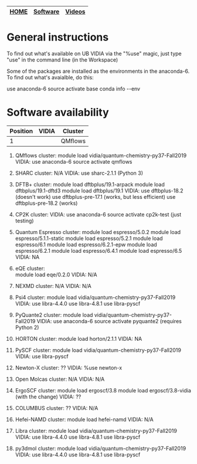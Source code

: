 | [HOME](README.md) |  [Software](Software.md)   |    [Videos](Videos.md)              |
| -------- | ----------------------------------- | ----------------------------------- |



# General instructions

To find out what's available on UB VIDIA via the "%use" magic, just type "use" in the command line (in the Workspace)


Some of the packages are installed as the environments in the anaconda-6.
To find out what's avaialble, do this:

use anaconda-6
source activate base
conda info --env





# Software availability

| Position |                VIDIA                |                Cluster              |
| -------- | ----------------------------------- | ----------------------------------- |
|    1     |                                     |  QMflows                            |



1. QMflows
    cluster:
        module load vidia/quantum-chemistry-py37-Fall2019 
    VIDIA:
        use anaconda-6
        source activate qmflows


2. SHARC
    cluster: 
        N/A
    VIDIA:
        use sharc-2.1.1  (Python 3)

3. DFTB+
    cluster:
        module load dftbplus/19.1-arpack
        module load dftbplus/19.1-dftd3
        module load dftbplus/19.1 
    VIDIA:
        use dftbplus-18.2 (doesn't work)
        use dftbplus-pre-17.1 (works, but less efficient)
        use dftbplus-pre-18.2  (works)

4. CP2K
    cluster:
    VIDIA:
        use anaconda-6
        source activate cp2k-test (just testing)


5. Quantum Espresso
    cluster:
        module load espresso/5.0.2
        module load espresso/5.1.1-static
        module load espresso/5.2.1
        module load espresso/6.1
        module load espresso/6.2.1-epw
        module load espresso/6.2.1
        module load espresso/6.4.1
        module load espresso/6.5
    VIDIA: 
        NA 

6. eQE
    cluster:  
        module load eqe/0.2.0
    VIDIA: 
        N/A

7. NEXMD
    cluster:
        N/A
    VIDIA:
        N/A

8. Psi4
    cluster:
        module load vidia/quantum-chemistry-py37-Fall2019
    VIDIA:
        use libra-4.4.0
        use libra-4.8.1
        use libra-pyscf


9. PyQuante2
    cluster:
        module load vidia/quantum-chemistry-py37-Fall2019
    VIDIA:
        use anaconda-6
        source activate pyquante2  (requires Python 2)


10. HORTON
    cluster:
        module load horton/2.1.1
    VIDIA:
        NA

11. PySCF
    cluster:
        module load vidia/quantum-chemistry-py37-Fall2019
    VIDIA:
        use libra-pyscf
        

12. Newton-X
    cluster: 
        ??
    VIDIA: 
        %use newton-x

13. Open Molcas
    cluster:
        N/A
    VIDIA:
        N/A

14. ErgoSCF
    cluster: 
        module load ergoscf/3.8
        module load ergoscf/3.8-vidia  (with the change)
    VIDIA: 
        ??

15. COLUMBUS
    cluster:
        ?? 
    VIDIA:
        N/A

16. Hefei-NAMD
    cluster:
        module load hefei-namd
    VIDIA:
        N/A

17. Libra
    cluster:
        module load vidia/quantum-chemistry-py37-Fall2019
    VIDIA:
        use libra-4.4.0
        use libra-4.8.1
        use libra-pyscf

18. py3dmol
    cluster:
        module load vidia/quantum-chemistry-py37-Fall2019
    VIDIA:
        use libra-4.4.0
        use libra-4.8.1
        use libra-pyscf


